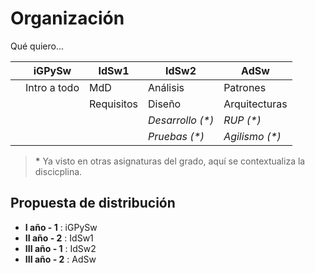 # Organización

Qué quiero...

||iGPySw|IdSw1|IdSw2|AdSw
|-|-|-|-|-
||Intro a todo  |MdD        |Análisis           |Patrones
||              |Requisitos |Diseño             |Arquitecturas
||              |           |*Desarrollo (\*)*    |*RUP (\*)*
||              |           |*Pruebas (\*)*       |*Agilismo (\*)*

 > **\*** Ya visto en otras asignaturas del grado, aquí se contextualiza la discicplina.

 ## Propuesta de distribución

* **I año - 1** : iGPySw
* **II año - 2** : IdSw1
* **III año - 1** : IdSw2
* **III año - 2** : AdSw